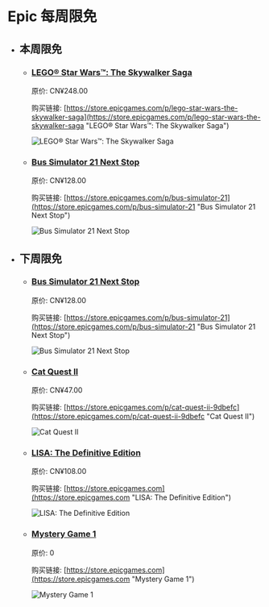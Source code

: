 # Epic 每周限免

- ## 本周限免


  - ### [LEGO® Star Wars™: The Skywalker Saga](https://store.epicgames.com/p/lego-star-wars-the-skywalker-saga "LEGO® Star Wars™: The Skywalker Saga")

    原价: CN¥248.00

    购买链接: [https://store.epicgames.com/p/lego-star-wars-the-skywalker-saga](https://store.epicgames.com/p/lego-star-wars-the-skywalker-saga "LEGO® Star Wars™: The Skywalker Saga")

    ![LEGO® Star Wars™: The Skywalker Saga](https://cdn1.epicgames.com/offer/9c59efaabb6a48f19b3485d5d9416032/EGS_LEGOStarWarsTheSkywalkerSaga_TTGames_S1_2560x1440-ae89e9c91aec1e461148f93f25b828ed)


  - ### [Bus Simulator 21 Next Stop](https://store.epicgames.com/p/bus-simulator-21 "Bus Simulator 21 Next Stop")

    原价: CN¥128.00

    购买链接: [https://store.epicgames.com/p/bus-simulator-21](https://store.epicgames.com/p/bus-simulator-21 "Bus Simulator 21 Next Stop")

    ![Bus Simulator 21 Next Stop](https://cdn1.epicgames.com/offer/2b09519576cb4276bfd8df52f5288e4a/EGS_BusSimulator21NextStop_stillalivestudios_S1_2560x1440-ae24be3577061e1b8f850fffe2e5b3a8)


- ## 下周限免


  - ### [Bus Simulator 21 Next Stop](https://store.epicgames.com/p/bus-simulator-21 "Bus Simulator 21 Next Stop")

    原价: CN¥128.00

    购买链接: [https://store.epicgames.com/p/bus-simulator-21](https://store.epicgames.com/p/bus-simulator-21 "Bus Simulator 21 Next Stop")

    ![Bus Simulator 21 Next Stop](https://cdn1.epicgames.com/offer/2b09519576cb4276bfd8df52f5288e4a/EGS_BusSimulator21NextStop_stillalivestudios_S1_2560x1440-ae24be3577061e1b8f850fffe2e5b3a8)


  - ### [Cat Quest II](https://store.epicgames.com/p/cat-quest-ii-9dbefc "Cat Quest II")

    原价: CN¥47.00

    购买链接: [https://store.epicgames.com/p/cat-quest-ii-9dbefc](https://store.epicgames.com/p/cat-quest-ii-9dbefc "Cat Quest II")

    ![Cat Quest II](https://cdn1.epicgames.com/spt-assets/fe812f94c42e44e986691a84c796952d/cat-quest-ii-cj318.jpg)


  - ### [LISA: The Definitive Edition](https://store.epicgames.com "LISA: The Definitive Edition")

    原价: CN¥108.00

    购买链接: [https://store.epicgames.com](https://store.epicgames.com "LISA: The Definitive Edition")

    ![LISA: The Definitive Edition](https://cdn1.epicgames.com/offer/ca3a9d16d131478c97fd56c138a6511a/EGS_LISATheDefinitiveEdition_DingalingProductions_Bundles_S1_2560x1440-55b66eb2046507e58eac435c21331bd5)


  - ### [Mystery Game 1](https://store.epicgames.com "Mystery Game 1")

    原价: 0

    购买链接: [https://store.epicgames.com](https://store.epicgames.com "Mystery Game 1")

    ![Mystery Game 1](https://cdn1.epicgames.com/offer/d5241c76f178492ea1540fce45616757/EGS_HolidaySale_2024_WrappingPaper_1920x1080_1920x1080-a0f773a33796e48cc1d33e5072271fc8)

